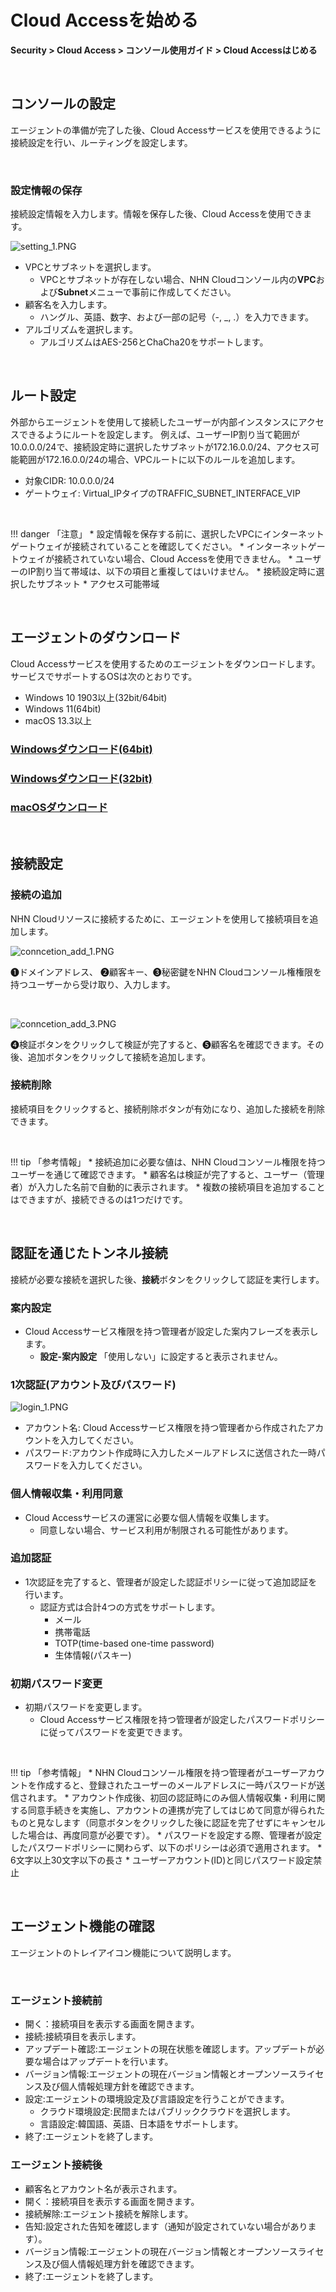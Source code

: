 # Cloud Accessを始める

**Security > Cloud Access > コンソール使用ガイド > Cloud Accessはじめる**

<br>

## コンソールの設定

エージェントの準備が完了した後、Cloud Accessサービスを使用できるように接続設定を行い、ルーティングを設定します。

<br>

### 設定情報の保存

接続設定情報を入力します。情報を保存した後、Cloud Accessを使用できます。

![setting_1.PNG](https://kr1-api-object-storage.nhncloudservice.com/v1/AUTH_2acdfabf4efe4efc8a04c00b348110c9/cdn_origin/prod_cloud_access/2025.06.24/2025.07/setting_1.png)

* VPCとサブネットを選択します。
    * VPCとサブネットが存在しない場合、NHN Cloudコンソール内の**VPC**および**Subnet**メニューで事前に作成してください。
* 顧客名を入力します。
    * ハングル、英語、数字、および一部の記号（-, _, .）を入力できます。
* アルゴリズムを選択します。
    * アルゴリズムはAES-256とChaCha20をサポートします。

<br>

## ルート設定

外部からエージェントを使用して接続したユーザーが内部インスタンスにアクセスできるようにルートを設定します。
例えば、ユーザーIP割り当て範囲が10.0.0.0/24で、接続設定時に選択したサブネットが172.16.0.0/24、アクセス可能範囲が172.16.0.0/24の場合、VPCルートに以下のルールを追加します。

* 対象CIDR: 10.0.0.0/24
* ゲートウェイ: Virtual_IPタイプのTRAFFIC_SUBNET_INTERFACE_VIP

<br>

!!! danger 「注意」
    * 設定情報を保存する前に、選択したVPCにインターネットゲートウェイが接続されていることを確認してください。
        * インターネットゲートウェイが接続されていない場合、Cloud Accessを使用できません。
    * ユーザーのIP割り当て帯域は、以下の項目と重複してはいけません。
        * 接続設定時に選択したサブネット
        * アクセス可能帯域 

<br>

## エージェントのダウンロード

Cloud Accessサービスを使用するためのエージェントをダウンロードします。サービスでサポートするOSは次のとおりです。

* Windows 10 1903以上(32bit/64bit)
* Windows 11(64bit)
* macOS 13.3以上

### [Windowsダウンロード(64bit)](https://kr1-api-object-storage.nhncloudservice.com/v1/AUTH_04c78c238ba54583bb1036b393ec6ae5/windows/installer/CloudAccess_Setup_x64.exe)

### [Windowsダウンロード(32bit)](https://kr1-api-object-storage.nhncloudservice.com/v1/AUTH_04c78c238ba54583bb1036b393ec6ae5/windows/installer/CloudAccess_Setup_x86.exe)

### [macOSダウンロード](https://kr1-api-object-storage.nhncloudservice.com/v1/AUTH_04c78c238ba54583bb1036b393ec6ae5/macos/CloudAccess%20Installer%20v0.9.0-5326.dmg)

<br>

## 接続設定

### 接続の追加

NHN Cloudリソースに接続するために、エージェントを使用して接続項目を追加します。

![conncetion_add_1.PNG](https://kr1-api-object-storage.nhncloudservice.com/v1/AUTH_2acdfabf4efe4efc8a04c00b348110c9/cdn_origin/prod_cloud_access/2025.06.24/2025.07/add_1.png)

➊ドメインアドレス、 ➋顧客キー、➌秘密鍵をNHN Cloudコンソール権権限を持つユーザーから受け取り、入力します。

<br>

![conncetion_add_3.PNG](https://kr1-api-object-storage.nhncloudservice.com/v1/AUTH_2acdfabf4efe4efc8a04c00b348110c9/cdn_origin/prod_cloud_access/2025.06.24/2025.07/add_2.png)

➍検証ボタンをクリックして検証が完了すると、➎顧客名を確認できます。その後、追加ボタンをクリックして接続を追加します。

### 接続削除

接続項目をクリックすると、接続削除ボタンが有効になり、追加した接続を削除できます。

<br>

!!! tip 「参考情報」
    * 接続追加に必要な値は、NHN Cloudコンソール権限を持つユーザーを通じて確認できます。
        * 顧客名は検証が完了すると、ユーザー（管理者）が入力した名前で自動的に表示されます。
    * 複数の接続項目を追加することはできますが、接続できるのは1つだけです。

<br>

## 認証を通じたトンネル接続

接続が必要な接続を選択した後、**接続**ボタンをクリックして認証を実行します。

### 案内設定

* Cloud Accessサービス権限を持つ管理者が設定した案内フレーズを表示します。   
    * **設定-案内設定** 「使用しない」に設定すると表示されません。

### 1次認証(アカウント及びパスワード)

![login_1.PNG](https://kr1-api-object-storage.nhncloudservice.com/v1/AUTH_2acdfabf4efe4efc8a04c00b348110c9/cdn_origin/prod_cloud_access/2025.06.24/2025.07/6.png)

* アカウント名: Cloud Accessサービス権限を持つ管理者から作成されたアカウントを入力してください。
* パスワード:アカウント作成時に入力したメールアドレスに送信された一時パスワードを入力してください。

### 個人情報収集・利用同意
* Cloud Accessサービスの運営に必要な個人情報を収集します。
    * 同意しない場合、サービス利用が制限される可能性があります。

### 追加認証

* 1次認証を完了すると、管理者が設定した認証ポリシーに従って追加認証を行います。
    * 認証方式は合計4つの方式をサポートします。
        * メール
        * 携帯電話 
        * TOTP(time-based one-time password) 
        * 生体情報(パスキー) 

### 初期パスワード変更

* 初期パスワードを変更します。
    * Cloud Accessサービス権限を持つ管理者が設定したパスワードポリシーに従ってパスワードを変更できます。

<br>

!!! tip 「参考情報」
    * NHN Cloudコンソール権限を持つ管理者がユーザーアカウントを作成すると、登録されたユーザーのメールアドレスに一時パスワードが送信されます。
    * アカウント作成後、初回の認証時にのみ個人情報収集・利用に関する同意手続きを実施し、アカウントの連携が完了してはじめて同意が得られたものと見なします（同意ボタンをクリックした後に認証を完了せずにキャンセルした場合は、再度同意が必要です）。
    * パスワードを設定する際、管理者が設定したパスワードポリシーに関わらず、以下のポリシーは必須で適用されます。
        * 6文字以上30文字以下の長さ
        * ユーザーアカウント(ID)と同じパスワード設定禁止

<br>

## エージェント機能の確認

エージェントのトレイアイコン機能について説明します。

<br>

### エージェント接続前
 * 開く：接続項目を表示する画面を開きます。
 * 接続:接続項目を表示します。
 * アップデート確認:エージェントの現在状態を確認します。アップデートが必要な場合はアップデートを行います。
* バージョン情報:エージェントの現在バージョン情報とオープンソースライセンス及び個人情報処理方針を確認できます。
 * 設定:エージェントの環境設定及び言語設定を行うことができます。
      * クラウド環境設定:民間またはパブリッククラウドを選択します。
      * 言語設定:韓国語、英語、日本語をサポートします。
 * 終了:エージェントを終了します。

### エージェント接続後
* 顧客名とアカウント名が表示されます。
 * 開く：接続項目を表示する画面を開きます。
* 接続解除:エージェント接続を解除します。
* 告知:設定された告知を確認します（通知が設定されていない場合があります）。
* バージョン情報:エージェントの現在バージョン情報とオープンソースライセンス及び個人情報処理方針を確認できます。
 * 終了:エージェントを終了します。

